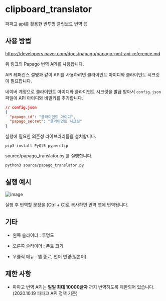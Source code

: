 # clipboard_translator
 파파고 api를 활용한 반투명 클립보드 번역 앱

## 사용 방법

https://developers.naver.com/docs/papago/papago-nmt-api-reference.md

위 링크의 Papago 번역 API를 사용합니다.

API 레퍼런스 설명과 같이 API를 사용하려면 클라이언트 아이디와 클라이언트 시크릿이 필요합니다.

네이버 계정으로 클라이언트 아이디와 클라이언트 시크릿을 발급 받아서 `config.json` 파일에 API 아이디와 비밀키를 추가합니다.

```json
// config.json
{
  "papago_id": "클라이언트 아이디",
  "papago_secret": "클라이언트 시크릿"
}
```

실행에 필요한 의존성 라이브러리들을 설치합니다.
```
pip3 install PyQt5 pyperclip
```

source/papago_translator.py 를 실행합니다.
```
python3 source/papago_translator.py
```

## 실행 예시

![image](https://user-images.githubusercontent.com/48780754/96372033-e8509700-119f-11eb-96a1-efacde55a2bb.png)

실행 후 번역할 문장을 [Ctrl + C]로 복사하면 번역 앱에 번역됩니다.

## 기타

* 왼쪽 슬라이더 : 투명도

* 오른쪽 슬라이더 : 폰트 크기

* 우클릭 메뉴 : 앱 종료, 언어 변경(일본어)

## 제한 사항

* 파파고 번역 API는 __일일 최대 10000글자__ 까지 번역하도록 제한되어 있습니다. (2020.10.19 파파고 API 정책 기준)
